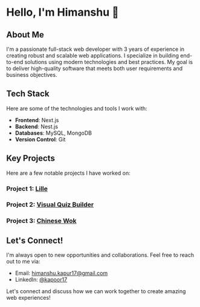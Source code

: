 <!--
**kapoor17/kapoor17** is a ✨ _special_ ✨ repository because its `README.md` (this file) appears on your GitHub profile.

Here are some ideas to get you started:

- 🔭 I’m currently working on ...
- 🌱 I’m currently learning ...
- 👯 I’m looking to collaborate on ...
- 🤔 I’m looking for help with ...
- 💬 Ask me about ...
- 📫 How to reach me: ...
- 😄 Pronouns: ...
- ⚡ Fun fact: ...
-->
# Hello, I'm Himanshu 👋

## About Me
I'm a passionate full-stack web developer with 3 years of experience in creating robust and scalable web applications. I specialize in building end-to-end solutions using modern technologies and best practices. My goal is to deliver high-quality software that meets both user requirements and business objectives.

## Tech Stack
Here are some of the technologies and tools I work with:

- **Frontend**: Next.js
- **Backend**: Nest.js
- **Databases**: MySQL, MongoDB
- **Version Control**: Git

## Key Projects
Here are a few notable projects I have worked on:

### Project 1: [Lille](https://github.com/a-design-guy/lille) [](https://lille.ai)

### Project 2: [Visual Quiz Builder](https://github.com/vashisth00/shopify-application-dashboard) [](https://dashboard.visualquizbuilder.com)

### Project 3: [Chinese Wok](https://github.com/a-design-guy/chinesewok) [](https://thechineswok.com)

## Let's Connect!
I'm always open to new opportunities and collaborations. Feel free to reach out to me via:

- Email: [himanshu.kapur17@gmail.com](mailto:himanshu.kapur17@gmail.com)
- LinkedIn: [@kapoor17](https://www.linkedin.com/in/kapoor17)

Let's connect and discuss how we can work together to create amazing web experiences!

